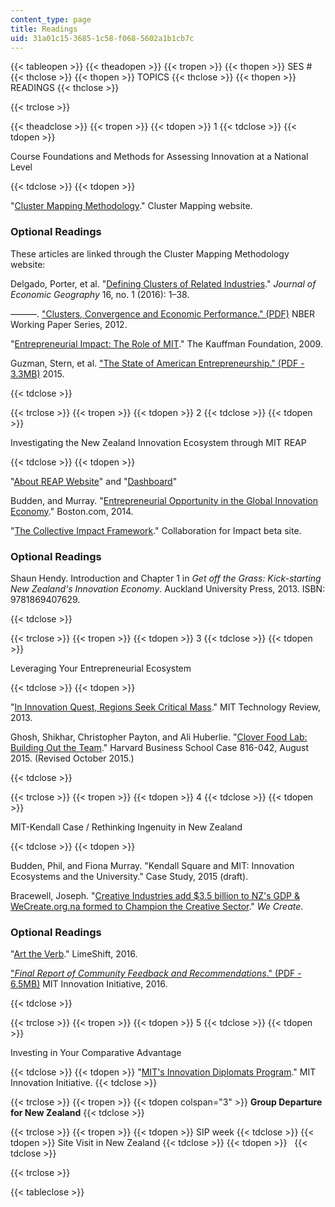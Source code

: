 ```yaml
---
content_type: page
title: Readings
uid: 31a01c15-3685-1c58-f068-5602a1b1cb7c
---
```


{{< tableopen >}}
{{< theadopen >}}
{{< tropen >}}
{{< thopen >}}
SES #
{{< thclose >}}
{{< thopen >}}
TOPICS
{{< thclose >}}
{{< thopen >}}
READINGS
{{< thclose >}}

{{< trclose >}}

{{< theadclose >}}
{{< tropen >}}
{{< tdopen >}}
1
{{< tdclose >}}
{{< tdopen >}}


Course Foundations and Methods for Assessing Innovation at a National Level


{{< tdclose >}}
{{< tdopen >}}


"[Cluster Mapping Methodology](http://clustermapping.us/content/cluster-mapping-methodology)." Cluster Mapping website.

### Optional Readings

These articles are linked through the Cluster Mapping Methodology website:

Delgado, Porter, et al. "[Defining Clusters of Related Industries](http://dx.doi.org/10.1093/jeg/lbv017)." _Journal of Economic Geography_ 16, no. 1 (2016): 1–38.

———. ["Clusters, Convergence and Economic Performance." (PDF)](http://dx.doi.org/10.3386/w18250) NBER Working Paper Series, 2012.

"[Entrepreneurial Impact: The Role of MIT](http://www.kauffman.org/what-we-do/research/2009/08/entrepreneurial-impact-the-role-of-mit)." The Kauffman Foundation, 2009.

Guzman, Stern, et al. ["The State of American Entrepreneurship." (PDF - 3.3MB)](http://dx.doi.org/10.3386/w22095) 2015.


{{< tdclose >}}

{{< trclose >}}
{{< tropen >}}
{{< tdopen >}}
2
{{< tdclose >}}
{{< tdopen >}}


Investigating the New Zealand Innovation Ecosystem through MIT REAP


{{< tdclose >}}
{{< tdopen >}}


"[About REAP Website](http://reap.mit.edu/about/)" and "[Dashboard](http://reap.mit.edu/dashboard/)"

Budden, and Murray. "[Entrepreneurial Opportunity in the Global Innovation Economy](http://archive.boston.com/business/blogs/global-business-hub/2014/01/greater_boston_1.html)." Boston.com, 2014.

"[The Collective Impact Framework](https://enm.org.nz/application/files/5714/2370/3141/The_Collective_Impact_Framework-Part_B-Biodiversity-Example.pdf)." Collaboration for Impact beta site.

### Optional Readings

Shaun Hendy. Introduction and Chapter 1 in _Get off the Grass: Kick-starting New Zealand's Innovation Economy_. Auckland University Press, 2013. ISBN: 9781869407629.


{{< tdclose >}}

{{< trclose >}}
{{< tropen >}}
{{< tdopen >}}
3
{{< tdclose >}}
{{< tdopen >}}


Leveraging Your Entrepreneurial Ecosystem


{{< tdclose >}}
{{< tdopen >}}


"[In Innovation Quest, Regions Seek Critical Mass](https://www.technologyreview.com/s/516501/in-innovation-quest-regions-seek-critical-mass/)." MIT Technology Review, 2013.

Ghosh, Shikhar, Christopher Payton, and Ali Huberlie. "[Clover Food Lab: Building Out the Team](https://hbr.org/product/Clover-Food-Lab--Building/an/816042-PDF-ENG)." Harvard Business School Case 816-042, August 2015. (Revised October 2015.)


{{< tdclose >}}

{{< trclose >}}
{{< tropen >}}
{{< tdopen >}}
4
{{< tdclose >}}
{{< tdopen >}}


MIT-Kendall Case / Rethinking Ingenuity in New Zealand


{{< tdclose >}}
{{< tdopen >}}


Budden, Phil, and Fiona Murray. "Kendall Square and MIT: Innovation Ecosystems and the University." Case Study, 2015 (draft).

Bracewell, Joseph. "[Creative Industries add $3.5 billion to NZ's GDP & WeCreate.org.na formed to Champion the Creative Sector](http://wecreate.org.nz/427/)." _We Create_.

### Optional Readings

"[Art the Verb](http://limeshift.com/art-the-verb)." LimeShift, 2016.

["_Final Report of Community Feedback and Recommendations_." (PDF - 6.5MB)](http://innovation.mit.edu/assets/MIT-Innovation-Initiative-Final-Report-Jan-2016.pdf) MIT Innovation Initiative, 2016.


{{< tdclose >}}

{{< trclose >}}
{{< tropen >}}
{{< tdopen >}}
5
{{< tdclose >}}
{{< tdopen >}}


Investing in Your Comparative Advantage


{{< tdclose >}}
{{< tdopen >}}
"[MIT's Innovation Diplomats Program](http://innovation.mit.edu/education-practice/innovation-diplomats/)." MIT Innovation Initiative.
{{< tdclose >}}

{{< trclose >}}
{{< tropen >}}
{{< tdopen colspan="3" >}}
**Group Departure for New Zealand**
{{< tdclose >}}

{{< trclose >}}
{{< tropen >}}
{{< tdopen >}}
SIP week
{{< tdclose >}}
{{< tdopen >}}
Site Visit in New Zealand
{{< tdclose >}}
{{< tdopen >}}
 
{{< tdclose >}}

{{< trclose >}}

{{< tableclose >}}
